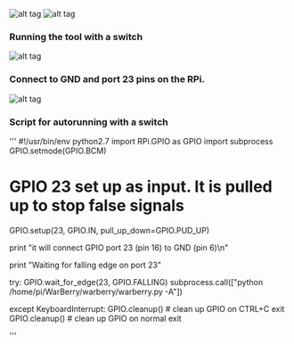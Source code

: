 ![alt tag](https://github.com/secgroundzero/warberry/blob/master/SCREENS/1.png)
![alt tag](https://github.com/secgroundzero/warberry/blob/master/SCREENS/2.png)

### Running the tool with a switch
![alt tag](https://github.com/secgroundzero/warberry/blob/master/SCREENS/IMG_2393.JPG)

### Connect to GND and port 23 pins on the RPi.
![alt tag](https://github.com/secgroundzero/warberry/blob/master/SCREENS/IMG_2394.JPG)


### Script for autorunning with a switch

'''
#!/usr/bin/env python2.7
import RPi.GPIO as GPIO
import subprocess
GPIO.setmode(GPIO.BCM)

# GPIO 23 set up as input. It is pulled up to stop false signals
GPIO.setup(23, GPIO.IN, pull_up_down=GPIO.PUD_UP)

print "it will connect GPIO port 23 (pin 16) to GND (pin 6)\n"

print "Waiting for falling edge on port 23"

try:
    GPIO.wait_for_edge(23, GPIO.FALLING)
    subprocess.call(["python /home/pi/WarBerry/warberry/warberry.py -A"])

except KeyboardInterrupt:
    GPIO.cleanup()       # clean up GPIO on CTRL+C exit
GPIO.cleanup()           # clean up GPIO on normal exit

'''
